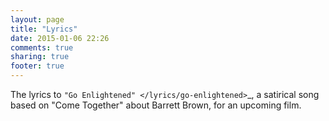 ```yaml
---
layout: page
title: "Lyrics"
date: 2015-01-06 22:26
comments: true
sharing: true
footer: true
---
```

The lyrics to `"Go Enlightened" </lyrics/go-enlightened>`_, a satirical song based on "Come Together" about Barrett Brown, for an upcoming film. 
